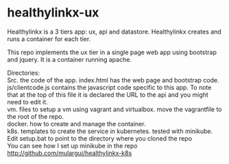 healthylinkx-ux
===============
Healthylinkx is a 3 tiers app: ux, api and datastore. Healthylinkx creates and runs a container for each tier.

This repo implements the ux tier in a single page web app using bootstrap and jquery. It is a container running apache.

Directories:\
Src. the code of the app. index.html has the web page and bootstrap code. js/clientcode.js contains the javascript code specific to this app. To note that at the top of this file it is declared the URL to the api and you might need to edit it.\
vm. files to setup a vm using vagrant and virtualbox. move the vagrantfile to the root of the repo.\
docker. how to create and manage the container.\
k8s. templates to create the service in kubernetes. tested with minikube. Edit setup.bat to point to the directory where you cloned the repo\
You can see how I set up minikube in the repo http://github.com/mulargui/healthylinkx-k8s

